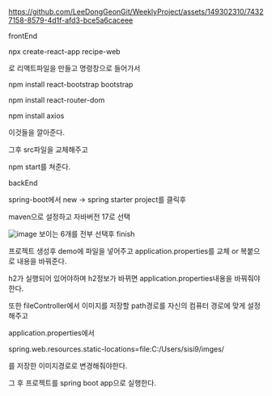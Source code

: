 

https://github.com/LeeDongGeonGit/WeeklyProject/assets/149302310/74327158-8579-4d1f-afd3-bce5a6caceee

frontEnd

npx create-react-app recipe-web

로 리액트파일을 만들고 명령창으로 들어가서

npm install react-bootstrap bootstrap

npm install react-router-dom

 npm install axios
 
 이것들을 깔아준다.
 
 그후 src파일을 교체해주고
 
 npm start를 쳐준다.

 backEnd
 
 spring-boot에서 new -> spring starter project를 클릭후 
 
 maven으로 설정하고 자바버전 17로 선택
 
 ![image](https://github.com/LeeDongGeonGit/WeeklyProject/assets/149302310/95766a2e-6df9-4c6c-ad9f-6d8e666bddbc)
보이는 6개를 전부 선택후 finish

프로젝트 생성후 demo에 파일을 넣어주고 application.properties를 교체 or 복붙으로 내용을 바꿔준다.

h2가 실행되어 있어야하며 h2정보가 바뀌면 application.properties내용을 바꿔줘야한다.

또한 fileController에서 이미지를 저장할 path경로를 자신의 컴퓨터 경로에 맞게 설정해주고 

application.properties에서

spring.web.resources.static-locations=file:C:/Users/sisi9/imges/

를 저장한 이미지경로로 변경해줘야한다.

그 후 프로젝트를 spring boot app으로 실행한다. 


